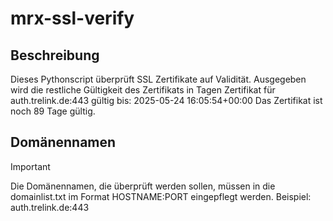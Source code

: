 # mrx-ssl-verify

## Beschreibung

Dieses Pythonscript überprüft SSL Zertifikate auf Validität.
Ausgegeben wird die restliche Gültigkeit des Zertifikats in Tagen
    Zertifikat für auth.trelink.de:443 gültig bis: 2025-05-24 16:05:54+00:00
    Das Zertifikat ist noch 89 Tage gültig.

## Domänennamen
> [!IMPORTANT]
> Die Domänennamen, die überprüft werden sollen, müssen in die domainlist.txt im Format HOSTNAME:PORT eingepflegt werden.
> Beispiel: auth.trelink.de:443